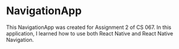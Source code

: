 # NavigationApp

This NavigationApp was created for Assignment 2 of CS 067. In this application, I learned how to use both React Native and React Native Navigation. 
